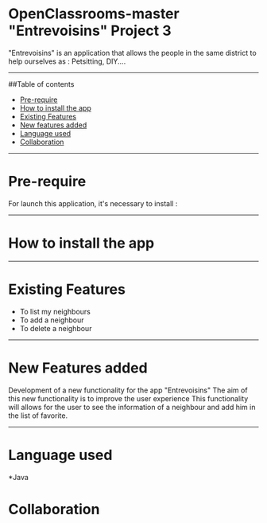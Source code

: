 # OpenClassrooms-master "Entrevoisins" Project 3
"Entrevoisins" is an application that allows the people in the same district to help ourselves as :
Petsitting, DIY....
***
##Table of contents
* [Pre-require](#pre-require)
* [How to install the app](#How-to-install-the-app)
* [Existing Features](#Existing-Features)
* [New features added](#New-features-added)
* [Language used](#Language-used)
* [Collaboration](#Collaboration)

***
# Pre-require
For launch this application, it's necessary to install :
***
# How to install the app


***
# Existing Features 

* To list my neighbours
* To add a neighbour
* To delete a neighbour

*** 

# New Features added
Development of a new functionality for the app "Entrevoisins"
The aim of this new functionality is to improve the user experience
This functionality will allows for the user to see the information of a neighbour and add him in the list of favorite.

***
# Language used

*Java

# Collaboration



